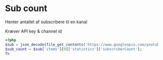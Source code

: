 # Sub count
Henter antallet af subscribere til en kanal

Kræver API key & channel id

```php
<?php
$sub = json_decode(file_get_contents('https://www.googleapis.com/youtube/v3/channels?part=statistics&id=CHANNEL-ID&key=API-KEY'), true);
$sub_count = $sub['items'][0]['statistics']['subscriberCount'];
?>
```
